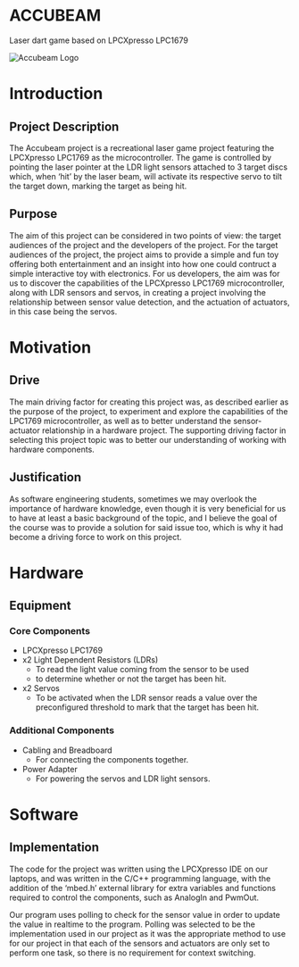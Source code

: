 # ACCUBEAM
Laser dart game based on LPCXpresso LPC1679

![Accubeam Logo](https://i.imgur.com/bQljd3E.png)


# Introduction
## Project Description
The Accubeam project is a recreational laser game project featuring the LPCXpresso LPC1769 as the microcontroller. The game is controlled by pointing the laser pointer at the LDR light sensors attached to 3 target discs which, when ‘hit’ by the laser beam, will activate its respective servo to tilt the target down, marking the target as being hit.

## Purpose
The aim of this project can be considered in two points of view: the target audiences of the project and the developers of the project. For the target audiences of the project, the project aims to provide a simple and fun toy offering both entertainment and an insight into how one could contruct a simple interactive toy with electronics. For us developers, the aim was for us to discover the capabilities of the LPCXpresso LPC1769 microcontroller, along with LDR sensors and servos, in creating a project involving the relationship between sensor value detection, and the actuation of actuators, in this case being the servos.


# Motivation
## Drive
The main driving factor for creating this project was, as described earlier as the purpose of the project, to experiment and explore the capabilities of the LPC1769 microcontroller, as well as to better understand the sensor-actuator relationship in a hardware project. The supporting driving factor in selecting this project topic was to better our understanding of working with hardware components.

## Justification
As software engineering students, sometimes we may overlook the importance of hardware knowledge, even though it is very beneficial for us to have at least a basic background of the topic, and I believe the goal of the course was to provide a solution for said issue too, which is why it had become a driving force to work on this project.


# Hardware
## Equipment
### Core Components
* LPCXpresso LPC1769
* x2 Light Dependent Resistors (LDRs)
  * To read the light value coming from the sensor to be used
  * to determine whether or not the target has been hit.
* x2 Servos
  * To be activated when the LDR sensor reads a value over the preconfigured threshold to mark that the target has been hit.
  
### Additional Components
* Cabling and Breadboard
  * For connecting the components together.
* Power Adapter
  * For powering the servos and LDR light sensors.


# Software
## Implementation
The code for the project was written using the LPCXpresso IDE on our laptops, and was written in the C/C++ programming language, with the addition of the ‘mbed.h’ external library for extra variables and functions required to control the components, such as AnalogIn and PwmOut.

Our program uses polling to check for the sensor value in order to update the value in realtime to the program. Polling was selected to be the implementation used in our project as it was the appropriate method to use for our project in that each of the sensors and actuators are only set to perform one task, so there is no requirement for context switching.

